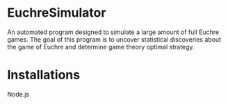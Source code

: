 # EuchreSimulator
An automated program designed to simulate a large amount of full Euchre games. The goal of this program is to uncover statistical discoveries about the game of Euchre and determine game theory optimal strategy.

# Installations
Node.js